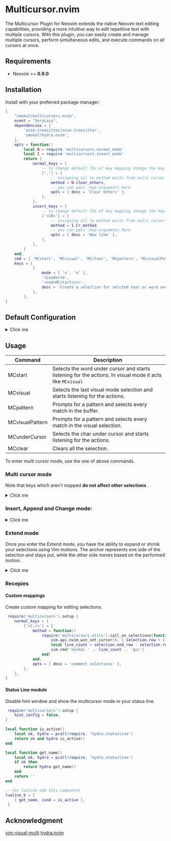 # Multicursor.nvim
The Multicursor Plugin for Neovim extends the native Neovim text editing capabilities, providing a more intuitive way to edit repetitive text with multiple cursors. With this plugin, you can easily create and manage multiple cursors, perform simultaneous edits, and execute commands on all cursors at once.

## Requirements

- Neovim >= **0.9.0**

## Installation

Install with your preferred package manager:

```lua
{
    "smoka7/multicursors.nvim",
    event = "VeryLazy",
    dependencies = {
        'nvim-treesitter/nvim-treesitter',
        'smoka7/hydra.nvim',
    },
    opts = function()
        local N = require 'multicursors.normal_mode'
        local I = require 'multicursors.insert_mode'
        return {
            normal_keys = {
                -- to change default lhs of key mapping change the key
                [','] = {
                    -- assigning nil to method exits from multi cursor mode
                    method = N.clear_others,
                    -- you can pass :map-arguments here
                    opts = { desc = 'Clear others' },
                },
            },
            insert_keys = {
                -- to change default lhs of key mapping change the key
                ['<CR>'] = {
                    -- assigning nil to method exits from multi cursor mode
                    method = I.Cr_method,
                    -- you can pass :map-arguments here
                    opts = { desc = 'New line' },
                },
            },
        }
    end,
    cmd = { 'MCstart', 'MCvisual', 'MCclear', 'MCpattern', 'MCvisualPattern', 'MCunderCursor' },
    keys = {
            {
                mode = { 'v', 'n' },
                '<Leader>m',
                '<cmd>MCstart<cr>',
                desc = 'Create a selection for selcted text or word under the cursor',
            },
        },
}
```

## Default Configuration

<details>
  <summary>Click me</summary>

```lua
{
    DEBUG_MODE = false,
    create_commands = true, -- create Multicursor user commands
    updatetime = 50, -- selections get updated if this many milliseconds nothing is typed in the insert mode see :help updatetime
    nowait = true, -- see :help :map-nowait
    normal_keys = normal_keys,
    insert_keys = insert_keys
    extend_keys = extend_keys
    -- see :help hydra-config.hint
    hint_config = {
        border = 'none',
        position = 'bottom',
    },
    -- accepted values:
    -- -1 true: generate hints
    -- -2 false: don't generate hints
    -- -3 [[multi line string]] provide your own hints
    generate_hints = {
        normal = false,
        insert = false,
        extend = false,
    },
}
```
</details>

## Usage

| Command | Description |
|---|---|
| MCstart | Selects the word under cursor and starts listening for the actions. In visual mode it acts like `MCvisual` |
| MCvisual | Selects the last visual mode selection and starts listening for the actions. |
| MCpattern | Prompts for a pattern and selects every match in the buffer. |
| MCvisualPattern | Prompts for a pattern and selects every match in the visual selection. |
| MCunderCursor | Selects the char under cursor and starts listening for the actions. |
| MCclear | Clears all the selection. |

To enter multi cursor mode, use the one of above commands.

### Multi cursor mode
Note that keys which aren't mapped **do not affect other selections** .

<details>
  <summary>Click me</summary>

| Key | Description |
|---|---|
| `<Esc>` | Clear the selections and go back to normal mode |
| `<C-c>` | Clear the selections and go back to normal mode |
| `i` | Enters insert mode |
| `a` | Enters append mode |
| `e` | Enters extend mode |
| `c` | Deletes the text inside selections and starts insert mode |
| `n` | `[count]` Finds the next match after the main selection |
| `N` | `[count]` Finds the previous match before the main selection |
| `q` | `[count]` Skips the current selection and finds the next one |
| `Q` | `[count]` Skips the current selection and finds the previous one |
| `]` | `[count]` Swaps the main selection with next selection |
| `[` | `[count]` Swaps the main selection with previous selection |
| `}` | `[count]` Deletes the main selection and goes to next |
| `{` | `[count]` Deletes the main selection and goes to previous |
| `j` | `[count]` Creates a selection on the char below the cursor |
| `J` | `[count]` Skips the current selection and Creates a selection on the char below |
| `k` | `[count]` Creates a selection on the char above the cursor |
| `K` | `[count]` Skips the current selection and Creates a selection on the char above |
| `p` | Puts the text inside `unnamed register` before selections |
| `P` | Puts the text inside `unnamed register` after selections |
| `y` | Yanks the text inside selection to `unnamed register` |
| `Y` | Yanks the text from start of selection till end of line to `unnamed register` |
| `yy` | Yanks the line of selection to `unnamed register` |
| `z` | Aligns selections by adding space before selections |
| `Z` | Aligns selections by adding space at beginning of line |
| `d` | Deletes the text inside selections |
| `D` | `count` Deletes the text from start of selection till end of line |
| `dd` | `count` Deletes line of selections |
| `@` | Executes a macro at beginning of every selection |
| `.` | Reapets last change at the beginning of every selection |
| `,` | Clears All Selections except the main one |
| `:` | Prompts for a normal command and Executes it at beginning of every selection |
| `u` | Undo changes |
| `<C-r>` | Redo changes |

</details>

### Insert, Append and Change mode:

<details>
  <summary>Click me</summary>

| Key | Description |
|---|---|
| `<Esc>`   | Goes back to multicursor normal mode |
| `<C-c>`   | Goes back to multicursor normal mode |
| `<BS>`    | Deletes the char before the selections |
| `<Del>`   | Deletes the char under the selections |
| `<Left>`  | Moves the selections one char Left |
| `<Up>`    | Moves the selections one line Up |
| `<Right>` | Moves the selections one char Right |
| `<Down>`  | Moves the selections one line Down |
| `<C-Left>`  | Moves the selections one word Left |
| `<C-Right>` | Moves the selections one word Right |
| `<Home>`  | Moves the selections to start of line |
| `<End>`   | Moves the selections to end of line |
| `<CR>`    | Insert one line below the selections |
| `<C-j>`   | Insert one line below the selections |
| `<C-v>`   | Pastes the text from system clipboard |
| `<C-r>`   | Insert the contents of a register |
| `<C-w>`   | Deletes one word before the selections |
| `<C-BS>`  | Deletes one word before the selections |
| `<C-u>`   | Deletes froms start of selections till start of line |

</details>

### Extend mode
Once you enter the Extend mode, you have the ability to expand or shrink your selections using Vim motions.
The anchor represents one side of the selection and stays put, while the other side moves based on the performed motion.
<details>
  <summary>Click me</summary>

| Key | Description |
|---|---|
| `<Esc>`   | Goes back to multicursor normal mode |
| `c` | Prompts user for a motion and performs it |
| `o` | Toggles the anchor's side |
| `O` | Toggles the anchor's side |
| `w` | `[count]` word foreward |
| `e` | `[count]` foreward to end of word |
| `b` | `[count]` word backward |
| `h` | `[count]` char left |
| `j` | `[count]` char down |
| `k` | `[count]` char up |
| `l` | `[count]` char right |
| `t` | Extends the selection to the parent of selected node|
| `r` | Shrinks the selection to first child of selected node |
| `y` | Shrinks the selection to last child of selected node |
| `u` | Undo Last selections extend or shrink |
| `$` | `[count]` to end of line |
| `^` | To the first non-blank character of the line |


</details>

### Recepies

#### Custom mappings
Create custom mapping for editing selections.
```lua
 require('multicursors').setup {
    normal_keys = {
        ['<C-/>'] = {
            method = function()
                require('multicursors.utils').call_on_selections(function(selection)
                    vim.api.nvim_win_set_cursor(0, { selection.row + 1, selection.col + 1 })
                    local line_count = selection.end_row - selection.row + 1
                    vim.cmd('normal ' .. line_count .. 'gcc')
                end)
            end,
            opts = { desc = 'comment selections' },
        },
    },
}
```

#### Status Line module
Disable hint window and show the multicursor mode in your status line.
```lua
 require('multicursors').setup {
    hint_config = false,
}

local function is_active()
    local ok, hydra = pcall(require, 'hydra.statusline')
    return ok and hydra.is_active()
end

local function get_name()
    local ok, hydra = pcall(require, 'hydra.statusline')
    if ok then
        return hydra.get_name()
    end
    return ''
end

---for lualine add this component
lualine_b = {
    { get_name, cond = is_active },
 }
```

## Acknowledgment
[vim-visual-multi](https://github.com/mg979/vim-visual-multi)
[hydra.nvim](https://github.com/anuvyklack/hydra.nvim)
